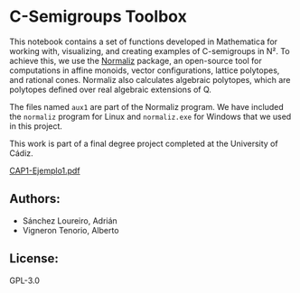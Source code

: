 # C-Semigroups Toolbox

This notebook contains a set of functions developed in Mathematica for working with, visualizing, and creating examples of C-semigroups in N². To achieve this, we use the [Normaliz](https://www.normaliz.uni-osnabrueck.de/) package, an open-source tool for computations in affine monoids, vector configurations, lattice polytopes, and rational cones. Normaliz also calculates algebraic polytopes, which are polytopes defined over real algebraic extensions of Q. 

The files named `aux1` are part of the Normaliz program. We have included the `normaliz` program for Linux and `normaliz.exe` for Windows that we used in this project.

This work is part of a final degree project completed at the University of Cádiz.

[CAP1-Ejemplo1.pdf](https://github.com/user-attachments/files/16786491/CAP1-Ejemplo1.pdf)

## Authors:
- Sánchez Loureiro, Adrián
- Vigneron Tenorio, Alberto

## License:
GPL-3.0


